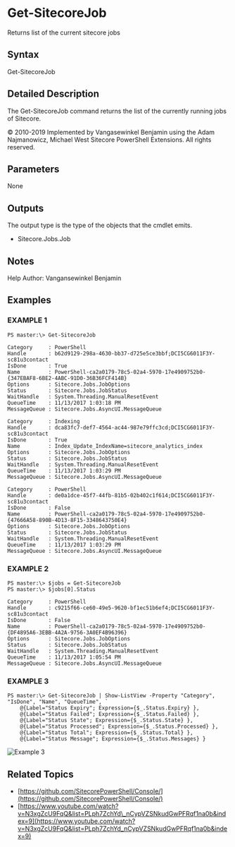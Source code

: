 # Get-SitecoreJob

Returns list of the current sitecore jobs

## Syntax

Get-SitecoreJob

## Detailed Description

The Get-SitecoreJob command returns the list of the currently running jobs of Sitecore.

© 2010-2019 Implemented by Vangasewinkel Benjamin using the Adam Najmanowicz, Michael West Sitecore PowerShell Extensions. All rights reserved.

## Parameters

None

## Outputs

The output type is the type of the objects that the cmdlet emits.

* Sitecore.Jobs.Job 

## Notes

Help Author: Vangansewinkel Benjamin

## Examples

### EXAMPLE 1

```text
PS master:\> Get-SitecoreJob

Category     : PowerShell
Handle       : b62d9129-298a-4630-bb37-d725e5ce3bbf;DCI5CG6011F3Y-sc81u3contact
IsDone       : True
Name         : PowerShell-ca2a0179-78c5-02a4-5970-17e4909752b0-{347EBAF8-6BE2-4ABC-91D0-36B36FCF414B}
Options      : Sitecore.Jobs.JobOptions
Status       : Sitecore.Jobs.JobStatus
WaitHandle   : System.Threading.ManualResetEvent
QueueTime    : 11/13/2017 1:03:18 PM
MessageQueue : Sitecore.Jobs.AsyncUI.MessageQueue

Category     : Indexing
Handle       : dca83fc7-def7-4564-ac44-987e79ffc3cd;DCI5CG6011F3Y-sc81u3contact
IsDone       : True
Name         : Index_Update_IndexName=sitecore_analytics_index
Options      : Sitecore.Jobs.JobOptions
Status       : Sitecore.Jobs.JobStatus
WaitHandle   : System.Threading.ManualResetEvent
QueueTime    : 11/13/2017 1:03:29 PM
MessageQueue : Sitecore.Jobs.AsyncUI.MessageQueue

Category     : PowerShell
Handle       : de0a1dce-45f7-44fb-81b5-02b402c1f614;DCI5CG6011F3Y-sc81u3contact
IsDone       : False
Name         : PowerShell-ca2a0179-78c5-02a4-5970-17e4909752b0-{47666A58-890B-4D13-8F15-3348643750E4}
Options      : Sitecore.Jobs.JobOptions
Status       : Sitecore.Jobs.JobStatus
WaitHandle   : System.Threading.ManualResetEvent
QueueTime    : 11/13/2017 1:03:29 PM
MessageQueue : Sitecore.Jobs.AsyncUI.MessageQueue
```

### EXAMPLE 2

```text
PS master:\> $jobs = Get-SitecoreJob
PS master:\> $jobs[0].Status

Category     : PowerShell
Handle       : c9215f66-ce60-49e5-9620-bf1ec51b6ef4;DCI5CG6011F3Y-sc81u3contact
IsDone       : False
Name         : PowerShell-ca2a0179-78c5-02a4-5970-17e4909752b0-{DF4895A6-3EBB-4A2A-9756-3A0EF4B96396}
Options      : Sitecore.Jobs.JobOptions
Status       : Sitecore.Jobs.JobStatus
WaitHandle   : System.Threading.ManualResetEvent
QueueTime    : 11/13/2017 1:05:54 PM
MessageQueue : Sitecore.Jobs.AsyncUI.MessageQueue
```

### EXAMPLE 3

```text
PS master:\> Get-SitecoreJob | Show-ListView -Property "Category", "IsDone", "Name", "QueueTime", `
    @{Label="Status Expiry"; Expression={$_.Status.Expiry} },
    @{Label="Status Failed"; Expression={$_.Status.Failed} },
    @{Label="Status State"; Expression={$_.Status.State} },
    @{Label="Status Processed"; Expression={$_.Status.Processed} },
    @{Label="Status Total"; Expression={$_.Status.Total} },
    @{Label="Status Message"; Expression={$_.Status.Messages} }
```

![Example 3](../../.gitbook/assets/get-sitecorejobs-listview.png)

## Related Topics

* [https://github.com/SitecorePowerShell/Console/](https://github.com/SitecorePowerShell/Console/) 
* [https://www.youtube.com/watch?v=N3xgZcU9FqQ&list=PLph7ZchYd\_nCypVZSNkudGwPFRqf1na0b&index=9](https://www.youtube.com/watch?v=N3xgZcU9FqQ&list=PLph7ZchYd_nCypVZSNkudGwPFRqf1na0b&index=9) 

